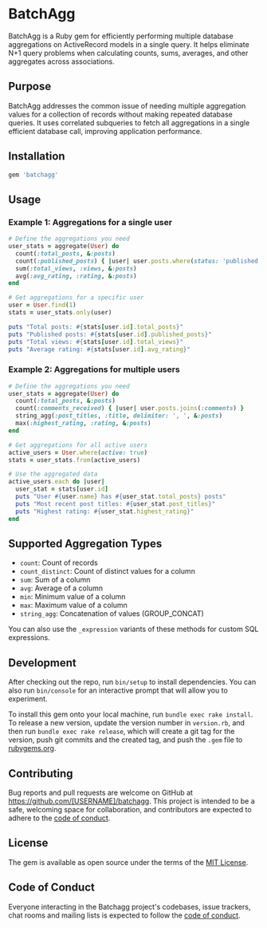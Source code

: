 # BatchAgg

BatchAgg is a Ruby gem for efficiently performing multiple database aggregations
on ActiveRecord models in a single query. It helps eliminate N+1 query problems
when calculating counts, sums, averages, and other aggregates across
associations.

## Purpose

BatchAgg addresses the common issue of needing multiple aggregation values for a
collection of records without making repeated database queries. It uses
correlated subqueries to fetch all aggregations in a single efficient database
call, improving application performance.

## Installation

```ruby
gem 'batchagg'
```

## Usage

### Example 1: Aggregations for a single user

```ruby
# Define the aggregations you need
user_stats = aggregate(User) do
  count(:total_posts, &:posts)
  count(:published_posts) { |user| user.posts.where(status: 'published') }
  sum(:total_views, :views, &:posts)
  avg(:avg_rating, :rating, &:posts)
end

# Get aggregations for a specific user
user = User.find(1)
stats = user_stats.only(user)

puts "Total posts: #{stats[user.id].total_posts}"
puts "Published posts: #{stats[user.id].published_posts}"
puts "Total views: #{stats[user.id].total_views}"
puts "Average rating: #{stats[user.id].avg_rating}"
```

### Example 2: Aggregations for multiple users

```ruby
# Define the aggregations you need
user_stats = aggregate(User) do
  count(:total_posts, &:posts)
  count(:comments_received) { |user| user.posts.joins(:comments) }
  string_agg(:post_titles, :title, delimiter: ', ', &:posts)
  max(:highest_rating, :rating, &:posts)
end

# Get aggregations for all active users
active_users = User.where(active: true)
stats = user_stats.from(active_users)

# Use the aggregated data
active_users.each do |user|
  user_stat = stats[user.id]
  puts "User #{user.name} has #{user_stat.total_posts} posts"
  puts "Most recent post titles: #{user_stat.post_titles}"
  puts "Highest rating: #{user_stat.highest_rating}"
end
```

## Supported Aggregation Types

- `count`: Count of records
- `count_distinct`: Count of distinct values for a column
- `sum`: Sum of a column
- `avg`: Average of a column
- `min`: Minimum value of a column
- `max`: Maximum value of a column
- `string_agg`: Concatenation of values (GROUP_CONCAT)

You can also use the `_expression` variants of these methods for custom SQL
expressions.

## Development

After checking out the repo, run `bin/setup` to install dependencies. You can
also run `bin/console` for an interactive prompt that will allow you to
experiment.

To install this gem onto your local machine, run `bundle exec rake install`. To
release a new version, update the version number in `version.rb`, and then run
`bundle exec rake release`, which will create a git tag for the version, push
git commits and the created tag, and push the `.gem` file to
[rubygems.org](https://rubygems.org).

## Contributing

Bug reports and pull requests are welcome on GitHub at
https://github.com/[USERNAME]/batchagg. This project is intended to be a safe,
welcoming space for collaboration, and contributors are expected to adhere to
the
[code of conduct](https://github.com/[USERNAME]/batchagg/blob/main/CODE_OF_CONDUCT.md).

## License

The gem is available as open source under the terms of the
[MIT License](https://opensource.org/licenses/MIT).

## Code of Conduct

Everyone interacting in the Batchagg project's codebases, issue trackers, chat
rooms and mailing lists is expected to follow the
[code of conduct](https://github.com/[USERNAME]/batchagg/blob/main/CODE_OF_CONDUCT.md).
